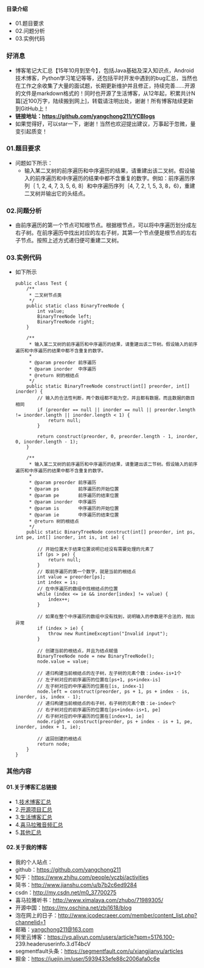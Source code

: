 #### 目录介绍
- 01.题目要求
- 02.问题分析
- 03.实例代码



### 好消息
- 博客笔记大汇总【15年10月到至今】，包括Java基础及深入知识点，Android技术博客，Python学习笔记等等，还包括平时开发中遇到的bug汇总，当然也在工作之余收集了大量的面试题，长期更新维护并且修正，持续完善……开源的文件是markdown格式的！同时也开源了生活博客，从12年起，积累共计N篇[近100万字，陆续搬到网上]，转载请注明出处，谢谢！所有博客陆续更新到GitHub上！
- **链接地址：https://github.com/yangchong211/YCBlogs**
- 如果觉得好，可以star一下，谢谢！当然也欢迎提出建议，万事起于忽微，量变引起质变！






### 01.题目要求
- 问题如下所示：
    - 输入某二叉树的前序遍历和中序遍历的结果，请重建出该二叉树。假设输入的前序遍历和中序遍历的结果中都不含重复的数字。例如：前序遍历序列｛ 1, 2, 4, 7, 3, 5, 6, 8｝和中序遍历序列｛4, 7, 2, 1, 5, 3, 8，6}，重建二叉树并输出它的头结点。



### 02.问题分析
- 由前序遍历的第一个节点可知根节点。根据根节点，可以将中序遍历划分成左右子树。在前序遍历中找出对应的左右子树，其第一个节点便是根节点的左右子节点。按照上述方式递归便可重建二叉树。


### 03.实例代码
- 如下所示
    ```
    public class Test {  
        /** 
         * 二叉树节点类 
         */  
        public static class BinaryTreeNode {  
            int value;  
            BinaryTreeNode left;  
            BinaryTreeNode right;  
        }  
      
        /** 
         * 输入某二叉树的前序遍历和中序遍历的结果，请重建出该二节树。假设输入的前序遍历和中序遍历的结果中都不含重复的数字。 
         * 
         * @param preorder 前序遍历 
         * @param inorder  中序遍历 
         * @return 树的根结点 
         */  
        public static BinaryTreeNode construct(int[] preorder, int[] inorder) {  
            // 输入的合法性判断，两个数组都不能为空，并且都有数据，而且数据的数目相同  
            if (preorder == null || inorder == null || preorder.length != inorder.length || inorder.length < 1) {  
                return null;  
            }  
      
            return construct(preorder, 0, preorder.length - 1, inorder, 0, inorder.length - 1);  
        }  
      
        /** 
         * 输入某二叉树的前序遍历和中序遍历的结果，请重建出该二节树。假设输入的前序遍历和中序遍历的结果中都不含重复的数字。 
         * 
         * @param preorder 前序遍历 
         * @param ps       前序遍历的开始位置 
         * @param pe       前序遍历的结束位置 
         * @param inorder  中序遍历 
         * @param is       中序遍历的开始位置 
         * @param ie       中序遍历的结束位置 
         * @return 树的根结点 
         */  
        public static BinaryTreeNode construct(int[] preorder, int ps, int pe, int[] inorder, int is, int ie) {  
      
            // 开始位置大于结束位置说明已经没有需要处理的元素了  
            if (ps > pe) {  
                return null;  
            }  
            // 取前序遍历的第一个数字，就是当前的根结点  
            int value = preorder[ps];  
            int index = is;  
            // 在中序遍历的数组中找根结点的位置  
            while (index <= ie && inorder[index] != value) {  
                index++;  
            }  
      
            // 如果在整个中序遍历的数组中没有找到，说明输入的参数是不合法的，抛出异常  
            if (index > ie) {  
                throw new RuntimeException("Invalid input");  
            }  
      
            // 创建当前的根结点，并且为结点赋值  
            BinaryTreeNode node = new BinaryTreeNode();  
            node.value = value;  
      
            // 递归构建当前根结点的左子树，左子树的元素个数：index-is+1个  
            // 左子树对应的前序遍历的位置在[ps+1, ps+index-is]  
            // 左子树对应的中序遍历的位置在[is, index-1]  
            node.left = construct(preorder, ps + 1, ps + index - is, inorder, is, index - 1);  
            // 递归构建当前根结点的右子树，右子树的元素个数：ie-index个  
            // 右子树对应的前序遍历的位置在[ps+index-is+1, pe]  
            // 右子树对应的中序遍历的位置在[index+1, ie]  
            node.right = construct(preorder, ps + index - is + 1, pe, inorder, index + 1, ie);  
      
            // 返回创建的根结点  
            return node;  
        }    
    }  
    ```





### 其他内容
#### 01.关于博客汇总链接
- 1.[技术博客汇总](https://www.jianshu.com/p/614cb839182c)
- 2.[开源项目汇总](https://blog.csdn.net/m0_37700275/article/details/80863574)
- 3.[生活博客汇总](https://blog.csdn.net/m0_37700275/article/details/79832978)
- 4.[喜马拉雅音频汇总](https://www.jianshu.com/p/f665de16d1eb)
- 5.[其他汇总](https://www.jianshu.com/p/53017c3fc75d)



#### 02.关于我的博客
- 我的个人站点：
- github：https://github.com/yangchong211
- 知乎：https://www.zhihu.com/people/yczbj/activities
- 简书：http://www.jianshu.com/u/b7b2c6ed9284
- csdn：http://my.csdn.net/m0_37700275
- 喜马拉雅听书：http://www.ximalaya.com/zhubo/71989305/
- 开源中国：https://my.oschina.net/zbj1618/blog
- 泡在网上的日子：http://www.jcodecraeer.com/member/content_list.php?channelid=1
- 邮箱：yangchong211@163.com
- 阿里云博客：https://yq.aliyun.com/users/article?spm=5176.100- 239.headeruserinfo.3.dT4bcV
- segmentfault头条：https://segmentfault.com/u/xiangjianyu/articles
- 掘金：https://juejin.im/user/5939433efe88c2006afa0c6e










